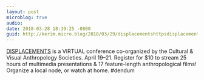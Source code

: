 ```yaml
---
layout: post
microblog: true
audio: 
date: 2018-03-28 18:39:25 -0800
guid: http://kerim.micro.blog/2018/03/29/displacementshttpsdisplacementsjhuedu-is-a.html
---
```

[DISPLACEMENTS](https://displacements.jhu.edu/) is a VIRTUAL conference co-organized by the Cultural & Visual Anthropology Societies. April 19–21. Register for $10 to stream 25 hours of multimedia presentations & 17 feature-length anthropological films! Organize a local node, or watch at home. #dendum 
